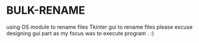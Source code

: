 # BULK-RENAME
using OS module to rename files
Tkinter gui to rename files
please excuse designing gui part as my focus was to execute program . :)
